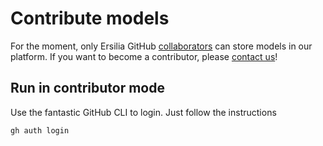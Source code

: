 # Contribute models

For the moment, only Ersilia GitHub [collaborators](https://github.com/orgs/ersilia-os/people) can store models in our platform.
If you want to become a contributor, please [contact us](mailto:hello@ersilia.io)!

## Run in contributor mode

Use the fantastic GitHub CLI to login. Just follow the instructions

```bash
gh auth login
```
